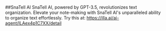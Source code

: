 ##SnaTell AI
SnaTell AI, powered by GPT-3.5, revolutionizes text organization. Elevate your note-making with SnaTell AI's unparalleled ability to organize text effortlessly.
Try this at: https://illa.ai/ai-agent/ILAex4p1C7XX/detail
